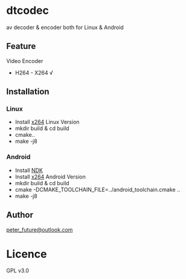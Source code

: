 # dtcodec

av decoder & encoder both for Linux & Android

## Feature

Video Encoder
* H264 - X264 √

## Installation

### Linux
* Install [x264](https://github.com/peterfuture/dtcodec/wiki/%E7%BC%96%E8%AF%91x264) Linux Version
* mkdir build & cd build
* cmake..
* make -j8

### Android
* Install [NDK](https://github.com/peterfuture/dttv-android/wiki/1-%E5%AE%89%E8%A3%85android-arm%E4%BA%A4%E5%8F%89%E7%BC%96%E8%AF%91%E9%93%BE)
* Install [x264](https://github.com/peterfuture/dtcodec/wiki/%E7%BC%96%E8%AF%91x264) Android Version
* mkdir build & cd build
* cmake -DCMAKE_TOOLCHAIN_FILE=../android_toolchain.cmake ..
* make -j8

## Author

peter_future@outlook.com

# Licence

GPL v3.0
